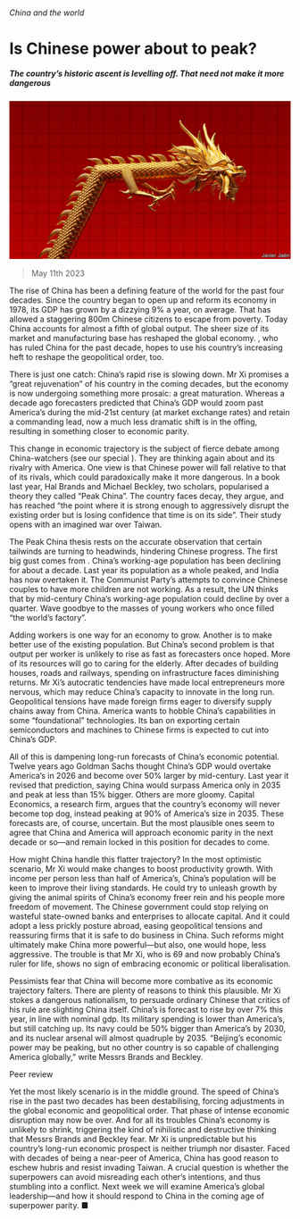 ###### China and the world

# Is Chinese power about to peak? 

##### The country’s historic ascent is levelling off. That need not make it more dangerous 

![image](images/20230513_LDD001.jpg) 

> May 11th 2023 

The rise of China has been a defining feature of the world for the past four decades. Since the country began to open up and reform its economy in 1978, its GDP has grown by a dizzying 9% a year, on average. That has allowed a staggering 800m Chinese citizens to escape from poverty. Today China accounts for almost a fifth of global output. The sheer size of its market and manufacturing base has reshaped the global economy. , who has ruled China for the past decade, hopes to use his country’s increasing heft to reshape the geopolitical order, too.

There is just one catch: China’s rapid rise is slowing down. Mr Xi promises a “great rejuvenation” of his country in the coming decades, but the economy is now undergoing something more prosaic: a great maturation. Whereas a decade ago forecasters predicted that China’s GDP would zoom past America’s during the mid-21st century (at market exchange rates) and retain a commanding lead, now a much less dramatic shift is in the offing, resulting in something closer to economic parity.

This change in economic trajectory is the subject of fierce debate among China-watchers (see our special ). They are thinking again about  and its rivalry with America. One view is that Chinese power will fall relative to that of its rivals, which could paradoxically make it more dangerous. In a book last year, Hal Brands and Michael Beckley, two scholars, popularised a theory they called “Peak China”. The country faces decay, they argue, and has reached “the point where it is strong enough to aggressively disrupt the existing order but is losing confidence that time is on its side”. Their study opens with an imagined war over Taiwan.


The Peak China thesis rests on the accurate observation that certain tailwinds are turning to headwinds, hindering Chinese progress. The first big gust comes from . China’s working-age population has been declining for about a decade. Last year its population as a whole peaked, and India has now overtaken it. The Communist Party’s attempts to convince Chinese couples to have more children are not working. As a result, the UN thinks that by mid-century China’s working-age population could decline by over a quarter. Wave goodbye to the masses of young workers who once filled “the world’s factory”.

Adding workers is one way for an economy to grow. Another is to make better use of the existing population. But China’s second problem is that output per worker is unlikely to rise as fast as forecasters once hoped. More of its resources will go to caring for the elderly. After decades of building houses, roads and railways, spending on infrastructure faces diminishing returns. Mr Xi’s autocratic tendencies have made local entrepreneurs more nervous, which may reduce China’s capacity to innovate in the long run. Geopolitical tensions have made foreign firms eager to diversify supply chains away from China. America wants to hobble China’s capabilities in some “foundational” technologies. Its ban on exporting certain semiconductors and machines to Chinese firms is expected to cut into China’s GDP.

All of this is dampening long-run forecasts of China’s economic potential. Twelve years ago Goldman Sachs thought China’s GDP would overtake America’s in 2026 and become over 50% larger by mid-century. Last year it revised that prediction, saying China would surpass America only in 2035 and peak at less than 15% bigger. Others are more gloomy. Capital Economics, a research firm, argues that the country’s economy will never become top dog, instead peaking at 90% of America’s size in 2035. These forecasts are, of course, uncertain. But the most plausible ones seem to agree that China and America will approach economic parity in the next decade or so—and remain locked in this position for decades to come. 


How might China handle this flatter trajectory? In the most optimistic scenario, Mr Xi would make changes to boost productivity growth. With income per person less than half of America’s, China’s population will be keen to improve their living standards. He could try to unleash growth by giving the animal spirits of China’s economy freer rein and his people more freedom of movement. The Chinese government could stop relying on wasteful state-owned banks and enterprises to allocate capital. And it could adopt a less prickly posture abroad, easing geopolitical tensions and reassuring firms that it is safe to do business in China. Such reforms might ultimately make China more powerful—but also, one would hope, less aggressive. The trouble is that Mr Xi, who is 69 and now probably China’s ruler for life, shows no sign of embracing economic or political liberalisation. 

Pessimists fear that China will become more combative as its economic trajectory falters. There are plenty of reasons to think this plausible. Mr Xi stokes a dangerous nationalism, to persuade ordinary Chinese that critics of his rule are slighting China itself. China’s  is forecast to rise by over 7% this year, in line with nominal gdp. Its military spending is lower than America’s, but still catching up. Its navy could be 50% bigger than America’s by 2030, and its nuclear arsenal will almost quadruple by 2035. “Beijing’s economic power may be peaking, but no other country is so capable of challenging America globally,” write Messrs Brands and Beckley.

Peer review 

Yet the most likely scenario is in the middle ground. The speed of China’s rise in the past two decades has been destabilising, forcing adjustments in the global economic and geopolitical order. That phase of intense economic disruption may now be over. And for all its troubles China’s economy is unlikely to shrink, triggering the kind of nihilistic and destructive thinking that Messrs Brands and Beckley fear. Mr Xi is unpredictable but his country’s long-run economic prospect is neither triumph nor disaster. Faced with decades of being a near-peer of America, China has good reason to eschew hubris and resist invading Taiwan. A crucial question is whether the superpowers can avoid misreading each other’s intentions, and thus stumbling into a conflict. Next week we will examine America’s global leadership—and how it should respond to China in the coming age of superpower parity. ■


